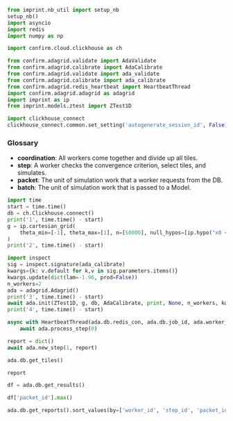 ```python
from imprint.nb_util import setup_nb
setup_nb()
import asyncio
import redis
import numpy as np

import confirm.cloud.clickhouse as ch

from confirm.adagrid.validate import AdaValidate
from confirm.adagrid.calibrate import AdaCalibrate
from confirm.adagrid.validate import ada_validate
from confirm.adagrid.calibrate import ada_calibrate
from confirm.adagrid.redis_heartbeat import HeartbeatThread
import confirm.adagrid.adagrid as adagrid
import imprint as ip
from imprint.models.ztest import ZTest1D

import clickhouse_connect
clickhouse_connect.common.set_setting('autogenerate_session_id', False)
```

### Glossary

- **coordination**: All workers come together and divide up all tiles.
- **step**: A worker checks the convergence criterion, select tiles, and simulates.
- **packet**: The unit of simulation work that a worker requests from the DB.
- **batch**: The unit of simulation work that is passed to a Model.

```python
import time
start = time.time()
db = ch.Clickhouse.connect()
print('1', time.time() - start)
g = ip.cartesian_grid(
    theta_min=[-1], theta_max=[1], n=[50000], null_hypos=[ip.hypo("x0 < 0")]
)
print('2', time.time() - start)

import inspect
sig = inspect.signature(ada_calibrate)
kwargs={k: v.default for k,v in sig.parameters.items()}
kwargs.update(dict(lam=-1.96, prod=False))
n_workers=2
ada = adagrid.Adagrid()
print('3', time.time() - start)
await ada.init(ZTest1D, g, db, AdaCalibrate, print, None, n_workers, kwargs, worker_id = 1)
print('4', time.time() - start)
```

```python
async with HeartbeatThread(ada.db.redis_con, ada.db.job_id, ada.worker_id):
    await ada.process_step(0)
```

```python
report = dict()
await ada.new_step(1, report)
```

```python
ada.db.get_tiles()
```

```python
report
```

```python
df = ada.db.get_results()
```

```python
df['packet_id'].max()
```

```python
ada.db.get_reports().sort_values(by=['worker_id', 'step_id', 'packet_id'])
```

```python

```
